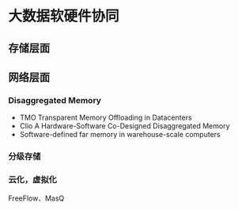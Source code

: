# 大数据软硬件协同
## 存储层面


## 网络层面
### Disaggregated Memory
 - TMO Transparent Memory Offloading in Datacenters
 - Clio A Hardware-Software Co-Designed Disaggregated Memory
 - Software-defined far memory in warehouse-scale computers
### 分级存储
### 云化，虚拟化
 FreeFlow、MasQ
 
### 



